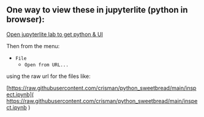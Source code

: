 
## One way to view these in jupyterlite (python in browser):

[Open jupyterlite lab to get python & UI](
https://jupyterlite.readthedocs.io/en/latest/_static/lab/index.html
)

Then from the menu:
- `File`
  - `Open from URL...`

using the raw url for the files like:

[https://raw.githubusercontent.com/crisman/python_sweetbread/main/inspect.ipynb](
https://raw.githubusercontent.com/crisman/python_sweetbread/main/inspect.ipynb
)

